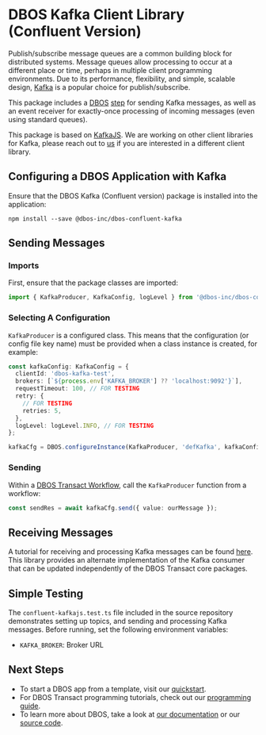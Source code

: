 # DBOS Kafka Client Library (Confluent Version)

Publish/subscribe message queues are a common building block for distributed systems. Message queues allow processing to occur at a different place or time, perhaps in multiple client programming environments. Due to its performance, flexibility, and simple, scalable design, [Kafka](https://www.confluent.io/cloud-kafka) is a popular choice for publish/subscribe.

This package includes a [DBOS](https://docs.dbos.dev/) [step](https://docs.dbos.dev/typescript/tutorials/step-tutorial) for sending Kafka messages, as well as an event receiver for exactly-once processing of incoming messages (even using standard queues).

This package is based on [KafkaJS](https://kafka.js.org/). We are working on other client libraries for Kafka, please reach out to [us](https://www.dbos.dev/) if you are interested in a different client library.

## Configuring a DBOS Application with Kafka

Ensure that the DBOS Kafka (Confluent version) package is installed into the application:

```
npm install --save @dbos-inc/dbos-confluent-kafka
```

## Sending Messages

### Imports

First, ensure that the package classes are imported:

```typescript
import { KafkaProducer, KafkaConfig, logLevel } from '@dbos-inc/dbos-confluent-kafka';
```

### Selecting A Configuration

`KafkaProducer` is a configured class. This means that the configuration (or config file key name) must be provided when a class instance is created, for example:

```typescript
const kafkaConfig: KafkaConfig = {
  clientId: 'dbos-kafka-test',
  brokers: [`${process.env['KAFKA_BROKER'] ?? 'localhost:9092'}`],
  requestTimeout: 100, // FOR TESTING
  retry: {
    // FOR TESTING
    retries: 5,
  },
  logLevel: logLevel.INFO, // FOR TESTING
};

kafkaCfg = DBOS.configureInstance(KafkaProducer, 'defKafka', kafkaConfig, kafkaTopic);
```

### Sending

Within a [DBOS Transact Workflow](https://docs.dbos.dev/typescript/tutorials/workflow-tutorial), call the `KafkaProducer` function from a workflow:

```typescript
const sendRes = await kafkaCfg.send({ value: ourMessage });
```

## Receiving Messages

A tutorial for receiving and processing Kafka messages can be found [here](https://docs.dbos.dev/tutorials/requestsandevents/kafka-integration). This library provides an alternate implementation of the Kafka consumer that can be updated independently of the DBOS Transact core packages.

## Simple Testing

The `confluent-kafkajs.test.ts` file included in the source repository demonstrates setting up topics, and sending and processing Kafka messages. Before running, set the following environment variables:

- `KAFKA_BROKER`: Broker URL

## Next Steps

- To start a DBOS app from a template, visit our [quickstart](https://docs.dbos.dev/quickstart).
- For DBOS Transact programming tutorials, check out our [programming guide](https://docs.dbos.dev/typescript/programming-guide).
- To learn more about DBOS, take a look at [our documentation](https://docs.dbos.dev/) or our [source code](https://github.com/dbos-inc/dbos-transact).
